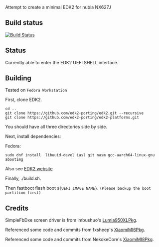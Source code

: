 Attempt to create a minimal EDK2 for nubia NX627J

## Build status
[![Build Status](http://flowertome.ticp.io/jenkins/job/edk2-porting/job/edk2-nx627j/job/master/badge/icon)](http://flowertome.ticp.io/jenkins/job/edk2-porting/job/edk2-nx627j/job/master/)


## Status
Currently able to enter the EDK2 UEFI SHELL interface.


## Building
Tested on `Fedora Workstation`

First, clone EDK2.

```
cd ..
git clone https://github.com/edk2-porting/edk2.git --recursive
git clone https://github.com/edk2-porting/edk2-platforms.git
```

You should have all three directories side by side.

Next, install dependencies:

Fedora:

```
sudo dnf install  libuuid-devel iasl git nasm gcc-aarch64-linux-gnu abootimg
```

Also see [EDK2 website](https://github.com/tianocore/tianocore.github.io/wiki/Using-EDK-II-with-Native-GCC#Install_required_software_from_apt)

Finally, ./build.sh.

Then fastboot flash boot `${UEFI IMAGE NAME}`. `(Please backup the boot partition first)`


## Credits
SimpleFbDxe screen driver is from imbushuo's [Lumia950XLPkg](https://github.com/WOA-Project/Lumia950XLPkg).

Referenced some code and commits from fxsheep's [XiaomiMI6Pkg](https://github.com/fxsheep/edk2-sagit).

Referenced some code and commits from NekokeCore's [XiaomiMI8Pkg](https://github.com/NekokeCore/edk2-dipper).
